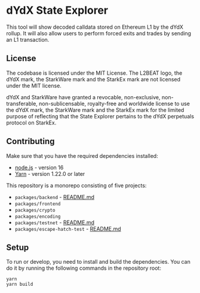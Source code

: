 # dYdX State Explorer

This tool will show decoded calldata stored on Ethereum L1 by the dYdX rollup. It will also allow users to perform forced exits and trades by sending an L1 transaction.

## License

The codebase is licensed under the MIT License. The L2BEAT logo, the dYdX mark, the StarkWare mark and the StarkEx mark are not licensed under the MIT license.

dYdX and StarkWare have granted a revocable, non-exclusive, non-transferable, non-sublicensable, royalty-free and worldwide license to use the dYdX mark, the StarkWare mark and the StarkEx mark for the limited purpose of reflecting that the State Explorer pertains to the dYdX perpetuals protocol on StarkEx.

## Contributing

Make sure that you have the required dependencies installed:

- [node.js](https://nodejs.org/en/) - version 16
- [Yarn](https://classic.yarnpkg.com/en/docs/install) - version 1.22.0 or later

This repository is a monorepo consisting of five projects:

- `packages/backend` - [README.md](./packages/backend/README.md)
- `packages/frontend`
- `packages/crypto`
- `packages/encoding`
- `packages/testnet` - [README.md](./packages/testnet/README.md)
- `packages/escape-hatch-test` - [README.md](./packages/test-hatch-testnet/README.md)

## Setup

To run or develop, you need to install and build the dependencies. You can do it by running the following commands in the repository root:

```
yarn
yarn build
```
